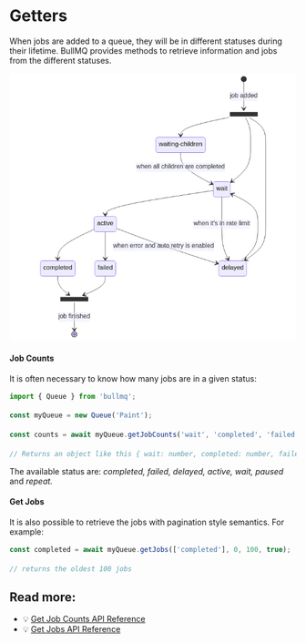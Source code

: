 # Getters

When jobs are added to a queue, they will be in different statuses during their lifetime. BullMQ provides methods to retrieve information and jobs from the different statuses.

![Lifecycle of a job](<../../.gitbook/assets/architecture (1).png>)

#### Job Counts

It is often necessary to know how many jobs are in a given status:

```typescript
import { Queue } from 'bullmq';

const myQueue = new Queue('Paint');

const counts = await myQueue.getJobCounts('wait', 'completed', 'failed');

// Returns an object like this { wait: number, completed: number, failed: number }
```

The available status are: _completed, failed, delayed, active, wait, paused_ and _repeat._

#### Get Jobs

It is also possible to retrieve the jobs with pagination style semantics. For example:

```typescript
const completed = await myQueue.getJobs(['completed'], 0, 100, true);

// returns the oldest 100 jobs
```

## Read more:

* 💡 [Get Job Counts API Reference](https://api.docs.bullmq.io/classes/Queue.html#getJobCounts)
* 💡 [Get Jobs API Reference](https://api.docs.bullmq.io/classes/Queue.html#getJobs)

